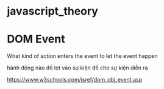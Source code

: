 # javascript_theory

# DOM Event

What kind of action enters the event to let the event happen

hành động nào đố lọt vào sự kiện để cho sự kiện diễn ra 

https://www.w3schools.com/jsref/dom_obj_event.asp
